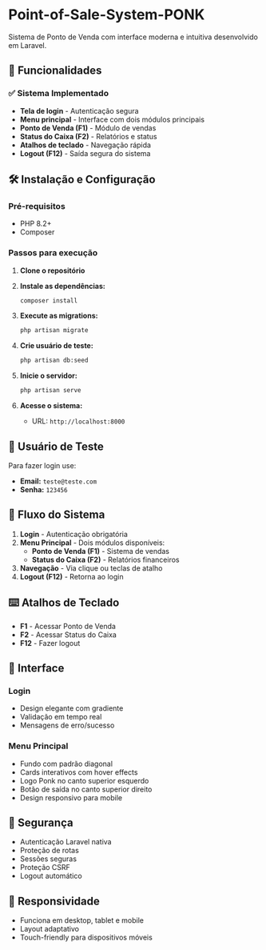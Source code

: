 # Point-of-Sale-System-PONK

Sistema de Ponto de Venda com interface moderna e intuitiva desenvolvido em Laravel.

## 🚀 Funcionalidades

### ✅ Sistema Implementado
- **Tela de login** - Autenticação segura
- **Menu principal** - Interface com dois módulos principais
- **Ponto de Venda (F1)** - Módulo de vendas
- **Status do Caixa (F2)** - Relatórios e status
- **Atalhos de teclado** - Navegação rápida
- **Logout (F12)** - Saída segura do sistema

## 🛠️ Instalação e Configuração

### Pré-requisitos
- PHP 8.2+
- Composer

### Passos para execução

1. **Clone o repositório**
2. **Instale as dependências:**
   ```bash
   composer install
   ```

3. **Execute as migrations:**
   ```bash
   php artisan migrate
   ```

4. **Crie usuário de teste:**
   ```bash
   php artisan db:seed
   ```

5. **Inicie o servidor:**
   ```bash
   php artisan serve
   ```

6. **Acesse o sistema:**
   - URL: `http://localhost:8000`

## 👤 Usuário de Teste

Para fazer login use:
- **Email:** `teste@teste.com`
- **Senha:** `123456`

## 🎯 Fluxo do Sistema

1. **Login** - Autenticação obrigatória
2. **Menu Principal** - Dois módulos disponíveis:
   - **Ponto de Venda (F1)** - Sistema de vendas
   - **Status do Caixa (F2)** - Relatórios financeiros
3. **Navegação** - Via clique ou teclas de atalho
4. **Logout (F12)** - Retorna ao login

## ⌨️ Atalhos de Teclado

- **F1** - Acessar Ponto de Venda
- **F2** - Acessar Status do Caixa  
- **F12** - Fazer logout

## 🎨 Interface

### Login
- Design elegante com gradiente
- Validação em tempo real
- Mensagens de erro/sucesso

### Menu Principal
- Fundo com padrão diagonal
- Cards interativos com hover effects
- Logo Ponk no canto superior esquerdo
- Botão de saída no canto superior direito
- Design responsivo para mobile

## 🔐 Segurança

- Autenticação Laravel nativa
- Proteção de rotas
- Sessões seguras
- Proteção CSRF
- Logout automático

## 📱 Responsividade

- Funciona em desktop, tablet e mobile
- Layout adaptativo
- Touch-friendly para dispositivos móveis
